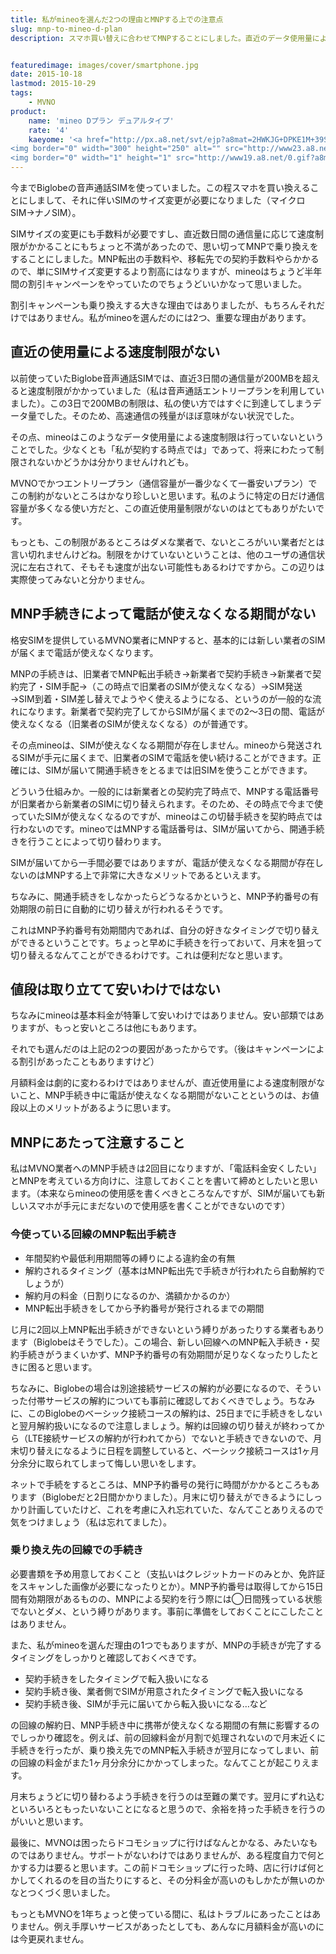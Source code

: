 ```yaml
---
title: 私がmineoを選んだ2つの理由とMNPする上での注意点
slug: mnp-to-mineo-d-plan
description: スマホ買い替えに合わせてMNPすることにしました。直近のデータ使用量による速度制限がかからないこと、MNP手続き中に電話が使えなくなる期間がないことが、mineoを選んだ大きな理由です。MNPする際に気をつけたいことと合わせてご紹介します。


featuredimage: images/cover/smartphone.jpg
date: 2015-10-18
lastmod: 2015-10-29
tags: 
    - MVNO
product:
    name: 'mineo Dプラン デュアルタイプ'
    rate: '4'
    kaeyome: '<a href="http://px.a8.net/svt/ejp?a8mat=2HWKJG+DPKE1M+39SA+61Z81" target="_blank">
<img border="0" width="300" height="250" alt="" src="http://www23.a8.net/svt/bgt?aid=151005436829&wid=002&eno=01&mid=s00000015265001017000&mc=1"></a>
<img border="0" width="1" height="1" src="http://www19.a8.net/0.gif?a8mat=2HWKJG+DPKE1M+39SA+61Z81" alt="">'
---
```


今までBiglobeの音声通話SIMを使っていました。この程スマホを買い換えることにしまして、それに伴いSIMのサイズ変更が必要になりました（マイクロSIM→ナノSIM）。

SIMサイズの変更にも手数料が必要ですし、直近数日間の通信量に応じて速度制限がかかることにもちょっと不満があったので、思い切ってMNPで乗り換えをすることにしました。MNP転出の手数料や、移転先での契約手数料やらかかるので、単にSIMサイズ変更するより割高にはなりますが、mineoはちょうど半年間の割引キャンペーンをやっていたのでちょうどいいかなって思いました。

割引キャンペーンも乗り換えする大きな理由ではありましたが、もちろんそれだけではありません。私がmineoを選んだのには2つ、重要な理由があります。


## 直近の使用量による速度制限がない


以前使っていたBiglobe音声通話SIMでは、直近3日間の通信量が200MBを超えると速度制限がかかっていました（私は音声通話エントリープランを利用していました）。この3日で200MBの制限は、私の使い方ではすぐに到達してしまうデータ量でした。そのため、高速通信の残量がほぼ意味がない状況でした。

その点、mineoはこのようなデータ使用量による速度制限は行っていないということでした。少なくとも「私が契約する時点では」であって、将来にわたって制限されないかどうかは分かりませんけれども。

MVNOでかつエントリープラン（通信容量が一番少なくて一番安いプラン）でこの制約がないところはかなり珍しいと思います。私のように特定の日だけ通信容量が多くなる使い方だと、この直近使用量制限がないのはとてもありがたいです。

もっとも、この制限があるところはダメな業者で、ないところがいい業者だとは言い切れませんけどね。制限をかけていないということは、他のユーザの通信状況に左右されて、そもそも速度が出ない可能性もあるわけですから。この辺りは実際使ってみないと分かりません。


## MNP手続きによって電話が使えなくなる期間がない


格安SIMを提供しているMVNO業者にMNPすると、基本的には新しい業者のSIMが届くまで電話が使えなくなります。

MNPの手続きは、旧業者でMNP転出手続き→新業者で契約手続き→新業者で契約完了・SIM手配→（この時点で旧業者のSIMが使えなくなる）→SIM発送→SIM到着・SIM差し替えでようやく使えるようになる、というのが一般的な流れになります。新業者で契約完了してからSIMが届くまでの2〜3日の間、電話が使えなくなる（旧業者のSIMが使えなくなる）のが普通です。

その点mineoは、SIMが使えなくなる期間が存在しません。mineoから発送されるSIMが手元に届くまで、旧業者のSIMで電話を使い続けることができます。正確には、SIMが届いて開通手続きをとるまでは旧SIMを使うことができます。

どういう仕組みか。一般的には新業者との契約完了時点で、MNPする電話番号が旧業者から新業者のSIMに切り替えられます。そのため、その時点で今まで使っていたSIMが使えなくなるのですが、mineoはこの切替手続きを契約時点では行わないのです。mineoではMNPする電話番号は、SIMが届いてから、開通手続きを行うことによって切り替わります。

SIMが届いてから一手間必要ではありますが、電話が使えなくなる期間が存在しないのはMNPする上で非常に大きなメリットであるといえます。

ちなみに、開通手続きをしなかったらどうなるかというと、MNP予約番号の有効期限の前日に自動的に切り替えが行われるそうです。

これはMNP予約番号有効期間内であれば、自分の好きなタイミングで切り替えができるということです。ちょっと早めに手続きを行っておいて、月末を狙って切り替えるなんてことができるわけです。これは便利だなと思います。


## 値段は取り立てて安いわけではない


ちなみにmineoは基本料金が特筆して安いわけではありません。安い部類ではありますが、もっと安いところは他にもあります。

それでも選んだのは上記の2つの要因があったからです。（後はキャンペーンによる割引があったこともありますけど）

月額料金は劇的に変わるわけではありませんが、直近使用量による速度制限がないこと、MNP手続き中に電話が使えなくなる期間がないことというのは、お値段以上のメリットがあるように思います。


## MNPにあたって注意すること


私はMVNO業者へのMNP手続きは2回目になりますが、「電話料金安くしたい」とMNPを考えている方向けに、注意しておくことを書いて締めとしたいと思います。（本来ならmineoの使用感を書くべきところなんですが、SIMが届いても新しいスマホが手元にまだないので使用感を書くことができないのです）


### 今使っている回線のMNP転出手続き


<ul>
<li>年間契約や最低利用期間等の縛りによる違約金の有無</li>
<li>解約されるタイミング（基本はMNP転出先で手続きが行われたら自動解約でしょうが）</li>
<li>解約月の料金（日割りになるのか、満額かかるのか）</li>
<li>MNP転出手続きをしてから予約番号が発行されるまでの期間</li>
</ul>

じ月に2回以上MNP転出手続きができないという縛りがあったりする業者もあります（Biglobeはそうでした）。この場合、新しい回線へのMNP転入手続き・契約手続きがうまくいかず、MNP予約番号の有効期間が足りなくなったりしたときに困ると思います。

ちなみに、Biglobeの場合は別途接続サービスの解約が必要になるので、そういった付帯サービスの解約についても事前に確認しておくべきでしょう。ちなみに、このBiglobeのベーシック接続コースの解約は、25日までに手続きをしないと翌月解約扱いになるので注意しましょう。解約は回線の切り替えが終わってから（LTE接続サービスの解約が行われてから）でないと手続きできないので、月末切り替えになるように日程を調整していると、ベーシック接続コースは1ヶ月分余分に取られてしまって悔しい思いをします。

ネットで手続をするところは、MNP予約番号の発行に時間がかかるところもあります（Biglobeだと2日間かかりました）。月末に切り替えができるようにしっかり計画していたけど、これを考慮に入れ忘れていた、なんてことありえるので気をつけましょう（私は忘れてました）。


### 乗り換え先の回線での手続き


必要書類を予め用意しておくこと（支払いはクレジットカードのみとか、免許証をスキャンした画像が必要になったりとか）。MNP予約番号は取得してから15日間有効期限があるものの、MNPによる契約を行う際には◯日間残っている状態でないとダメ、という縛りがあります。事前に準備をしておくことにこしたことはありません。

また、私がmineoを選んだ理由の1つでもありますが、MNPの手続きが完了するタイミングをしっかりと確認しておくべきです。

<ul>
<li>契約手続きをしたタイミングで転入扱いになる</li>
<li>契約手続き後、業者側でSIMが用意されたタイミングで転入扱いになる</li>
<li>契約手続き後、SIMが手元に届いてから転入扱いになる&#8230;など</li>
</ul>

の回線の解約日、MNP手続き中に携帯が使えなくなる期間の有無に影響するのでしっかり確認を。例えば、前の回線料金が月割で処理されないので月末近くに手続きを行ったが、乗り換え先でのMNP転入手続きが翌月になってしまい、前の回線の料金がまた1ヶ月分余分にかかってしまった。なんてことが起こりえます。

月末ちょうどに切り替わるよう手続きを行うのは至難の業です。翌月にずれ込むといろいろともったいないことになると思うので、余裕を持った手続きを行うのがいいと思います。

最後に、MVNOは困ったらドコモショップに行けばなんとかなる、みたいなものではありません。サポートがないわけではありませんが、ある程度自力で何とかする力は要ると思います。この前ドコモショップに行った時、店に行けば何とかしてくれるのを目の当たりにすると、その分料金が高いのもしかたが無いのかなとつくづく思いました。

もっともMVNOを1年ちょっと使っている間に、私はトラブルにあったことはありません。例え手厚いサービスがあったとしても、あんなに月額料金が高いのには今更戻れません。


  
